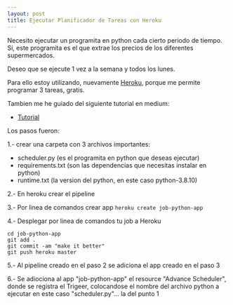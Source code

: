 ```yaml
---
layout: post
title: Ejecutar Planificador de Tareas con Heroku
---
```


Necesito ejecutar un programita en python cada cierto periodo de tiempo. Sí, este programita es el que extrae los precios de los diferentes supermercados.

Deseo que se ejecute 1 vez a la semana y todos los lunes.

Para ello estoy utilizando, nuevamente [Heroku](https://www.heroku.com/), porque me permite programar 3 tareas, gratis.

Tambien me he guiado del siguiente tutorial en medium:
- [Tutorial](https://medium.com/analytics-vidhya/schedule-a-python-script-on-heroku-a978b2f91ca8)

Los pasos fueron:

1.- crear una carpeta con 3 archivos importantes:
- scheduler.py  (es el programita en python que deseas ejecutar)
- requirements.txt (son las dependencias que necesitas instalar en python)
- runtime.txt (la version del python, en este caso python-3.8.10)

2.- En heroku crear el pipeline

3.- Por linea de comandos crear app
`heroku create job-python-app`

4.- Desplegar por linea de comandos tu job a Heroku
```heroku git:clone -a job-python-app 
cd job-python-app
git add .
git commit -am "make it better"
git push heroku master
```

5.- Al pipeline creado en el paso 2 se adiciona el app creado en el paso 3

6.- Se adiociona al app "job-python-app" el resource "Advance Scheduler", donde se registra el Trigeer, colocandose el nombre del archivo python a ejecutar en este caso "scheduler.py"... la del punto 1